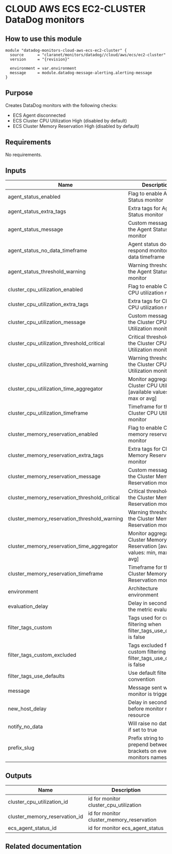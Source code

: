 # CLOUD AWS ECS EC2-CLUSTER DataDog monitors

## How to use this module

```hcl
module "datadog-monitors-cloud-aws-ecs-ec2-cluster" {
  source      = "claranet/monitors/datadog//cloud/aws/ecs/ec2-cluster"
  version     = "{revision}"

  environment = var.environment
  message     = module.datadog-message-alerting.alerting-message
}

```

## Purpose

Creates DataDog monitors with the following checks:

- ECS Agent disconnected
- ECS Cluster CPU Utilization High (disabled by default)
- ECS Cluster Memory Reservation High (disabled by default)

## Requirements

No requirements.

## Inputs

| Name | Description | Type | Default | Required |
|------|-------------|------|---------|:--------:|
| agent\_status\_enabled | Flag to enable Agent Status monitor | `string` | `"true"` | no |
| agent\_status\_extra\_tags | Extra tags for Agent Status monitor | `list(string)` | `[]` | no |
| agent\_status\_message | Custom message for the Agent Status monitor | `string` | `""` | no |
| agent\_status\_no\_data\_timeframe | Agent status does not respond monitor no data timeframe | `string` | `10` | no |
| agent\_status\_threshold\_warning | Warning threshold for the Agent Status monitor | `string` | `3` | no |
| cluster\_cpu\_utilization\_enabled | Flag to enable Cluster CPU utilization monitor | `string` | `"false"` | no |
| cluster\_cpu\_utilization\_extra\_tags | Extra tags for Cluster CPU utilization monitor | `list(string)` | `[]` | no |
| cluster\_cpu\_utilization\_message | Custom message for the Cluster CPU Utilization monitor | `string` | `""` | no |
| cluster\_cpu\_utilization\_threshold\_critical | Critical threshold for the Cluster CPU Utilization monitor | `string` | `90` | no |
| cluster\_cpu\_utilization\_threshold\_warning | Warning threshold for the Cluster CPU Utilization monitor | `string` | `85` | no |
| cluster\_cpu\_utilization\_time\_aggregator | Monitor aggregator for Cluster CPU Utilization [available values: min, max or avg] | `string` | `"min"` | no |
| cluster\_cpu\_utilization\_timeframe | Timeframe for the Cluster CPU Utilization monitor | `string` | `"last_5m"` | no |
| cluster\_memory\_reservation\_enabled | Flag to enable Cluster memory reservation monitor | `string` | `"false"` | no |
| cluster\_memory\_reservation\_extra\_tags | Extra tags for Cluster Memory Reservation monitor | `list(string)` | `[]` | no |
| cluster\_memory\_reservation\_message | Custom message for the Cluster Memory Reservation monitor | `string` | `""` | no |
| cluster\_memory\_reservation\_threshold\_critical | Critical threshold for the Cluster Memory Reservation monitor | `string` | `90` | no |
| cluster\_memory\_reservation\_threshold\_warning | Warning threshold for the Cluster Memory Reservation monitor | `string` | `85` | no |
| cluster\_memory\_reservation\_time\_aggregator | Monitor aggregator for Cluster Memory Reservation [available values: min, max or avg] | `string` | `"min"` | no |
| cluster\_memory\_reservation\_timeframe | Timeframe for the Cluster Memory Reservation monitor | `string` | `"last_5m"` | no |
| environment | Architecture environment | `string` | n/a | yes |
| evaluation\_delay | Delay in seconds for the metric evaluation | `number` | `900` | no |
| filter\_tags\_custom | Tags used for custom filtering when filter\_tags\_use\_defaults is false | `string` | `"*"` | no |
| filter\_tags\_custom\_excluded | Tags excluded for custom filtering when filter\_tags\_use\_defaults is false | `string` | `""` | no |
| filter\_tags\_use\_defaults | Use default filter tags convention | `string` | `"true"` | no |
| message | Message sent when a monitor is triggered | `any` | n/a | yes |
| new\_host\_delay | Delay in seconds before monitor new resource | `number` | `300` | no |
| notify\_no\_data | Will raise no data alert if set to true | `bool` | `true` | no |
| prefix\_slug | Prefix string to prepend between brackets on every monitors names | `string` | `""` | no |

## Outputs

| Name | Description |
|------|-------------|
| cluster\_cpu\_utilization\_id | id for monitor cluster\_cpu\_utilization |
| cluster\_memory\_reservation\_id | id for monitor cluster\_memory\_reservation |
| ecs\_agent\_status\_id | id for monitor ecs\_agent\_status |

## Related documentation

